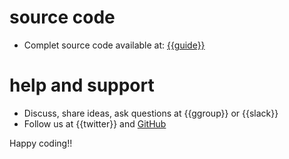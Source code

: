 # source code

* Complet source code available at: [{{guide}}]({{gh-guides}}/{{guide}})

# help and support

* Discuss, share ideas, ask questions at {{ggroup}} or {{slack}}
* Follow us at {{twitter}} and [GitHub]({{gh}})

Happy coding!!
